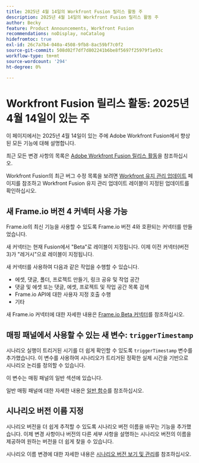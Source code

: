 ```yaml
---
title: 2025년 4월 14일의 Workfront Fusion 릴리스 활동 주
description: 2025년 4월 14일의 Workfront Fusion 릴리스 활동 주
author: Becky
feature: Product Announcements, Workfront Fusion
recommendations: noDisplay, noCatalog
hidefromtoc: true
exl-id: 26c7a7b4-040a-4508-9fb8-8ac59bf7c0f2
source-git-commit: 508d02f7df7d802241b6be8f5697f25979f1e93c
workflow-type: tm+mt
source-wordcount: '294'
ht-degree: 0%

---
```


# Workfront Fusion 릴리스 활동: 2025년 4월 14일이 있는 주

이 페이지에서는 2025년 4월 14일이 있는 주에 Adobe Workfront Fusion에서 향상된 모든 기능에 대해 설명합니다.

최근 모든 변경 사항의 목록은 [Adobe Workfront Fusion 릴리스 활동](/help/workfront-fusion/fusion-product-releases/fusion-release-activity.md)을 참조하십시오.

Workfront Fusion의 최근 버그 수정 목록을 보려면 [Workfront 유지 관리 업데이트](https://experienceleague.adobe.com/en/docs/workfront-known-issues/releases/current-updates) 페이지를 참조하고 Workfront Fusion 유지 관리 업데이트 레이블이 지정된 업데이트를 확인하십시오.

## 새 Frame.io 버전 4 커넥터 사용 가능

Frame.io의 최신 기능을 사용할 수 있도록 Frame.io 버전 4와 호환되는 커넥터를 만들었습니다.

새 커넥터는 현재 Fusion에서 &quot;Beta&quot;로 레이블이 지정됩니다. 이제 이전 커넥터(버전 3)가 &quot;레거시&quot;으로 레이블이 지정됩니다.

새 커넥터를 사용하여 다음과 같은 작업을 수행할 수 있습니다.

* 에셋, 댓글, 폴더, 프로젝트 만들기, 링크 공유 및 작업 공간
* 댓글 및 에셋 또는 댓글, 에셋, 프로젝트 및 작업 공간 목록 검색
* Frame.io API에 대한 사용자 지정 호출 수행
* 기타

새 Frame.io 커넥터에 대한 자세한 내용은 [Frame.io Beta 커넥터](/help/workfront-fusion/references/apps-and-modules/adobe-connectors/frame-io-modules-new.md)를 참조하십시오.

## 매핑 패널에서 사용할 수 있는 새 변수: `triggerTimestamp`

시나리오 실행이 트리거된 시기를 더 쉽게 확인할 수 있도록 `triggerTimestamp` 변수를 추가했습니다. 이 변수를 사용하여 시나리오가 트리거된 정확한 실제 시간을 기반으로 시나리오 논리를 정의할 수 있습니다.

이 변수는 매핑 패널의 일반 섹션에 있습니다.

일반 매핑 패널에 대한 자세한 내용은 [일반 함수](/help/workfront-fusion/references/mapping-panel/functions/general-functions.md)를 참조하십시오.

## 시나리오 버전 이름 지정

시나리오 버전을 더 쉽게 추적할 수 있도록 시나리오 버전 이름을 바꾸는 기능을 추가했습니다. 이제 변경 사항이나 버전의 다른 세부 사항을 설명하는 시나리오 버전의 이름을 제공하여 원하는 버전을 더 쉽게 찾을 수 있습니다.

시나리오 이름 변경에 대한 자세한 내용은 [시나리오 버전 보기 및 관리](/help/workfront-fusion/manage-scenarios/restore-a-scenario-version.md)를 참조하십시오.
